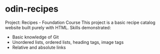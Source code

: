 # odin-recipes
Project: Recipes - Foundation Course
This project is a basic recipe catalog website built purely with HTML. Skills demonstrated:
- Basic knowledge of Git
- Unordered lists, ordered lists, heading tags, image tags
- Relative and absolute links